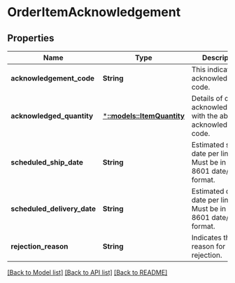# OrderItemAcknowledgement

## Properties
Name | Type | Description | Notes
------------ | ------------- | ------------- | -------------
**acknowledgement_code** | **String** | This indicates the acknowledgement code. | [default to null]
**acknowledged_quantity** | [***::models::ItemQuantity**](ItemQuantity.md) | Details of quantity acknowledged with the above acknowledgement code. | [default to null]
**scheduled_ship_date** | **String** | Estimated ship date per line item. Must be in ISO-8601 date/time format. | [optional] [default to null]
**scheduled_delivery_date** | **String** | Estimated delivery date per line item. Must be in ISO-8601 date/time format. | [optional] [default to null]
**rejection_reason** | **String** | Indicates the reason for rejection. | [optional] [default to null]

[[Back to Model list]](../README.md#documentation-for-models) [[Back to API list]](../README.md#documentation-for-api-endpoints) [[Back to README]](../README.md)



